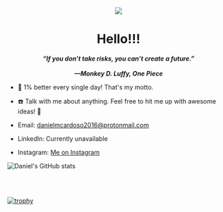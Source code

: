 <div id="header" align="center">
  <img src="https://media4.giphy.com/media/v1.Y2lkPTc5MGI3NjExbnFuZTFkOWhjNzdtM3M3dHFzbXA3ZXV1NzdkMzBxeXVnNXExMDduMiZlcD12MV9pbnRlcm5hbF9naWZfYnlfaWQmY3Q9Zw/Jvzxn0c33thWUg7wqO/giphy.gif" width:"200"/>
</div>

  <h1 align="center">
    Hello!!!
  </h1>
  <p align="center">
    <strong>
      <i>
        “If you don’t take risks, you can’t create a future.”<br><br>—Monkey D. Luffy, One Piece
      </i>
    </strong>
  </p>
  
  - :seedling: 1% better every single day! That's my motto.
  
  - :phone: Talk with me about anything. Feel free to hit me up with awesome ideas! :exploding_head:
  - Email: danielmcardoso2016@protonmail.com
  - LinkedIn: Currently unavailable
  - Instagram: <a href="https://www.instagram.com/onepercentdan/">Me on Instagram</a>
  
![Daniel's GitHub stats](https://github-readme-stats.vercel.app/api?username=danieltwentynine&theme=tokyonight&show_icons=true)

<br><br>

[![trophy](https://github-profile-trophy.vercel.app/?username=danieltwentynine&theme=onedark)](https://github.com/ryo-ma/github-profile-trophy)


